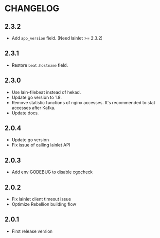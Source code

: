 # CHANGELOG
## 2.3.2
- Add `app_version` field. (Need lainlet >= 2.3.2)

## 2.3.1
- Restore `beat.hostname` field.

## 2.3.0
- Use lain-filebeat instead of hekad.
- Update go version to 1.8.
- Remove statistic functions of nginx accesses. It's recommended to stat accesses after Kafka.
- Update docs.

## 2.0.4
- Update go version
- Fix issue of calling lainlet API

## 2.0.3
- Add env GODEBUG to disable cgocheck

## 2.0.2
- Fix lainlet client timeout issue
- Optimize Rebellion building flow

## 2.0.1
- First release version

